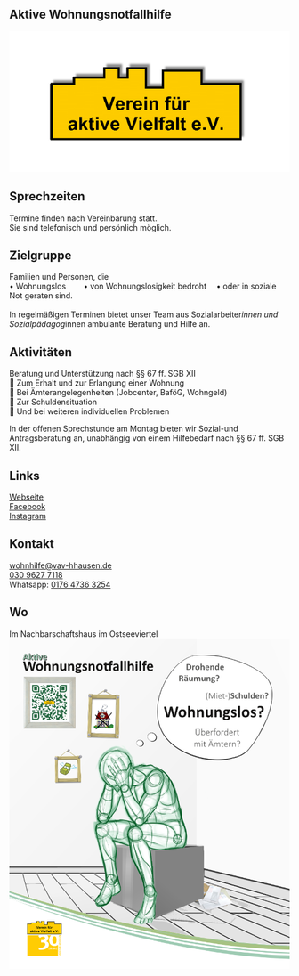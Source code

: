 ## Aktive Wohnungsnotfallhilfe
<img id="topmedia" src="/Beratung/Beratung_Eltern/images/VaVlogo.png" />

## Sprechzeiten
Termine finden nach Vereinbarung statt.<br>
Sie sind telefonisch und persönlich möglich.

## Zielgruppe
Familien und Personen, die<br>
• Wohnungslos   
• von Wohnungslosigkeit bedroht  
• oder in soziale Not geraten sind.<br>
<br>
In regelmäßigen Terminen bietet unser Team aus Sozialarbeiter*innen und Sozialpädagog*innen ambulante Beratung und Hilfe an. 

## Aktivitäten
<p id="activities">
Beratung und Unterstützung nach §§ 67 ff. SGB XII<br>
 Zum Erhalt und zur Erlangung einer Wohnung<br>
 Bei Ämterangelegenheiten (Jobcenter, BaföG, Wohngeld) <br>
 Zur Schuldensituation<br>
 Und bei weiteren individuellen Problemen<br>

In der offenen Sprechstunde am Montag bieten wir Sozial-und Antragsberatung an, unabhängig von einem Hilfebedarf nach §§ 67 ff. SGB XII.
</p>

## Links
<a class="external_link" target="blank" href="https://www.vav-hhausen.de/Bereiche/Soziales/awh.html">Webseite</a><br>
<a class="external_link" href="https://www.facebook.com/AWHVaV">Facebook</a><br>
<a class="external_link" href="https://www.instagram.com/aktiwhg/">Instagram</a>

## Kontakt
[wohnhilfe@vav-hhausen.de](mailto:wohnhilfe@vav-hhausen.de)<br>
<a href="tel:+493096277118">030 9627 7118</a><br> 
Whatsapp: <a href="Whatsapp:+4917647363254">0176 4736 3254</a> 

## Wo
<div id="gmap"></div>
Im Nachbarschaftshaus im Ostseeviertel 
<script>window.onload = showMap('Ribnitzer Str. 1b, 13051 Berlin', 0, 'gmap_mini')</script><br>

<img id="topmedia" src="/Beratung/Beratung_Eltern/images/AWHflyer.png" />
